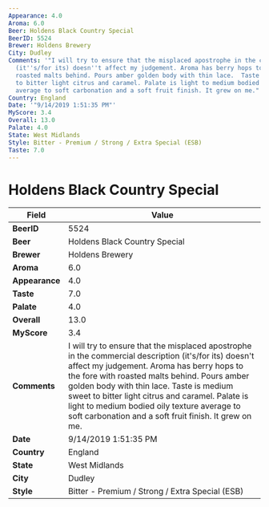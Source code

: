 ```yaml
---
Appearance: 4.0
Aroma: 6.0
Beer: Holdens Black Country Special
BeerID: 5524
Brewer: Holdens Brewery
City: Dudley
Comments: '"I will try to ensure that the misplaced apostrophe in the commercial description
  (it''s/for its) doesn''t affect my judgement. Aroma has berry hops to the fore with
  roasted malts behind. Pours amber golden body with thin lace.  Taste is medium sweet
  to bitter light citrus and caramel. Palate is light to medium bodied oily texture
  average to soft carbonation and a soft fruit finish. It grew on me."'
Country: England
Date: '"9/14/2019 1:51:35 PM"'
MyScore: 3.4
Overall: 13.0
Palate: 4.0
State: West Midlands
Style: Bitter - Premium / Strong / Extra Special (ESB)
Taste: 7.0
---
```


# Holdens Black Country Special

| Field         | Value |
|---------------|-------|
| **BeerID** | 5524 |
| **Beer** | Holdens Black Country Special |
| **Brewer** | Holdens Brewery |
| **Aroma** | 6.0 |
| **Appearance** | 4.0 |
| **Taste** | 7.0 |
| **Palate** | 4.0 |
| **Overall** | 13.0 |
| **MyScore** | 3.4 |
| **Comments** | I will try to ensure that the misplaced apostrophe in the commercial description (it's/for its) doesn't affect my judgement. Aroma has berry hops to the fore with roasted malts behind. Pours amber golden body with thin lace.  Taste is medium sweet to bitter light citrus and caramel. Palate is light to medium bodied oily texture average to soft carbonation and a soft fruit finish. It grew on me. |
| **Date** | 9/14/2019 1:51:35 PM |
| **Country** | England |
| **State** | West Midlands |
| **City** | Dudley |
| **Style** | Bitter - Premium / Strong / Extra Special (ESB) |
